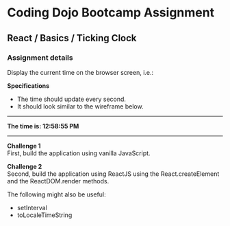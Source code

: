 # Coding Dojo Bootcamp Assignment  
## React / Basics / Ticking Clock

### Assignment details  
Display the current time on the browser screen, i.e.:  

**Specifications**  
* The time should update every second.
* It should look similar to the wireframe below.

---

**The time is: 12:58:55 PM**  

---

**Challenge 1**  
First, build the application using vanilla JavaScript.  

**Challenge 2**  
Second, build the application using ReactJS using the React.createElement and the ReactDOM.render methods.  

The following might also be useful:  

* setInterval
* toLocaleTimeString